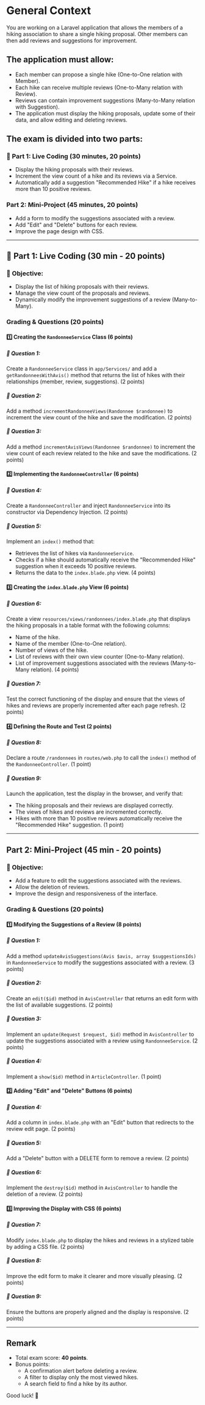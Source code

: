# General Context
You are working on a Laravel application that allows the members of a hiking association to share a single hiking proposal.
Other members can then add reviews and suggestions for improvement.

## The application must allow:
- Each member can propose a single hike (One-to-One relation with Member).
- Each hike can receive multiple reviews (One-to-Many relation with Review).
- Reviews can contain improvement suggestions (Many-to-Many relation with Suggestion).
- The application must display the hiking proposals, update some of their data, and allow editing and deleting reviews.

## The exam is divided into two parts:

### 🔴 Part 1: Live Coding (30 minutes, 20 points)
- Display the hiking proposals with their reviews.
- Increment the view count of a hike and its reviews via a Service.
- Automatically add a suggestion "Recommended Hike" if a hike receives more than 10 positive reviews.

### Part 2: Mini-Project (45 minutes, 20 points)
- Add a form to modify the suggestions associated with a review.
- Add "Edit" and "Delete" buttons for each review.
- Improve the page design with CSS.

---

## 🔴 Part 1: Live Coding (30 min - 20 points)

### 📌 Objective:
- Display the list of hiking proposals with their reviews.
- Manage the view count of the proposals and reviews.
- Dynamically modify the improvement suggestions of a review (Many-to-Many).

### Grading & Questions (20 points)

#### 1️⃣ Creating the `RandonneeService` Class (6 points)
##### 📌 Question 1: 
Create a `RandonneeService` class in `app/Services/` and add a `getRandonneesWithAvis()` method that returns the list of hikes with their relationships (member, review, suggestions). (2 points)
##### 📌 Question 2: 
Add a method `incrementRandonneeViews(Randonnee $randonnee)` to increment the view count of the hike and save the modification. (2 points)
##### 📌 Question 3: 
Add a method `incrementAvisViews(Randonnee $randonnee)` to increment the view count of each review related to the hike and save the modifications. (2 points)

#### 2️⃣ Implementing the `RandonneeController` (6 points)
##### 📌 Question 4: 
Create a `RandonneeController` and inject `RandonneeService` into its constructor via Dependency Injection. (2 points)
##### 📌 Question 5: 
Implement an `index()` method that:
- Retrieves the list of hikes via `RandonneeService`.
- Checks if a hike should automatically receive the "Recommended Hike" suggestion when it exceeds 10 positive reviews.
- Returns the data to the `index.blade.php` view. (4 points)

#### 3️⃣ Creating the `index.blade.php` View (6 points)
##### 📌 Question 6: 
Create a view `resources/views/randonnees/index.blade.php` that displays the hiking proposals in a table format with the following columns:
- Name of the hike.
- Name of the member (One-to-One relation).
- Number of views of the hike.
- List of reviews with their own view counter (One-to-Many relation).
- List of improvement suggestions associated with the reviews (Many-to-Many relation). (4 points)
##### 📌 Question 7: 
Test the correct functioning of the display and ensure that the views of hikes and reviews are properly incremented after each page refresh. (2 points)

#### 4️⃣ Defining the Route and Test (2 points)
##### 📌 Question 8: 
Declare a route `/randonnees` in `routes/web.php` to call the `index()` method of the `RandonneeController`. (1 point)
##### 📌 Question 9: 
Launch the application, test the display in the browser, and verify that:
- The hiking proposals and their reviews are displayed correctly.
- The views of hikes and reviews are incremented correctly.
- Hikes with more than 10 positive reviews automatically receive the "Recommended Hike" suggestion. (1 point)

---

## Part 2: Mini-Project (45 min - 20 points)

### 📌 Objective:
- Add a feature to edit the suggestions associated with the reviews.
- Allow the deletion of reviews.
- Improve the design and responsiveness of the interface.

### Grading & Questions (20 points)

#### 1️⃣ Modifying the Suggestions of a Review (8 points)
##### 📌 Question 1: 
Add a method `updateAvisSuggestions(Avis $avis, array $suggestionsIds)` in `RandonneeService` to modify the suggestions associated with a review. (3 points)
##### 📌 Question 2: 
Create an `edit($id)` method in `AvisController` that returns an edit form with the list of available suggestions. (2 points)
##### 📌 Question 3: 
Implement an `update(Request $request, $id)` method in `AvisController` to update the suggestions associated with a review using `RandonneeService`. (2 points)
##### 📌 Question 4: 
Implement a `show($id)` method in `ArticleController`. (1 point)

#### 2️⃣ Adding "Edit" and "Delete" Buttons (6 points)
##### 📌 Question 4: 
Add a column in `index.blade.php` with an "Edit" button that redirects to the review edit page. (2 points)
##### 📌 Question 5: 
Add a "Delete" button with a DELETE form to remove a review. (2 points)
##### 📌 Question 6: 
Implement the `destroy($id)` method in `AvisController` to handle the deletion of a review. (2 points)

#### 3️⃣ Improving the Display with CSS (6 points)
##### 📌 Question 7: 
Modify `index.blade.php` to display the hikes and reviews in a stylized table by adding a CSS file. (2 points)
##### 📌 Question 8: 
Improve the edit form to make it clearer and more visually pleasing. (2 points)
##### 📌 Question 9: 
Ensure the buttons are properly aligned and the display is responsive. (2 points)

---

## Remark
- Total exam score: **40 points**.
- Bonus points:
  - A confirmation alert before deleting a review.
  - A filter to display only the most viewed hikes.
  - A search field to find a hike by its author.

Good luck! 🚀
